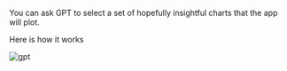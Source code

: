 You can ask GPT to select a set of hopefully insightful charts that the app will plot.

Here is how it works

![gpt](assets/images/gpt-16901207056671.png)

